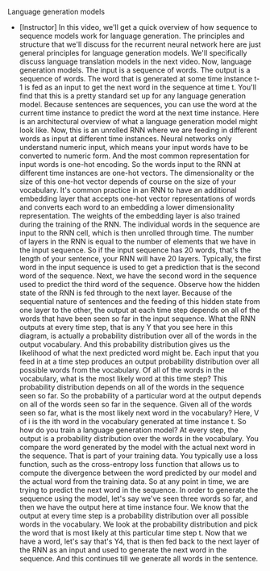 Language generation models
- [Instructor] In this video, we'll get a quick overview of how sequence to sequence models work for language generation. The principles and structure that we'll discuss for the recurrent neural network here are just general principles for language generation models. We'll specifically discuss language translation models in the next video. Now, language generation models. The input is a sequence of words. The output is a sequence of words. The word that is generated at some time instance t-1 is fed as an input to get the next word in the sequence at time t. You'll find that this is a pretty standard set up for any language generation model. Because sentences are sequences, you can use the word at the current time instance to predict the word at the next time instance. Here is an architectural overview of what a language generation model might look like. Now, this is an unrolled RNN where we are feeding in different words as input at different time instances. Neural networks only understand numeric input, which means your input words have to be converted to numeric form. And the most common representation for input words is one-hot encoding. So the words input to the RNN at different time instances are one-hot vectors. The dimensionality or the size of this one-hot vector depends of course on the size of your vocabulary. It's common practice in an RNN to have an additional embedding layer that accepts one-hot vector representations of words and converts each word to an embedding a lower dimensionality representation. The weights of the embedding layer is also trained during the training of the RNN. The individual words in the sequence are input to the RNN cell, which is then unrolled through time. The number of layers in the RNN is equal to the number of elements that we have in the input sequence. So if the input sequence has 20 words, that's the length of your sentence, your RNN will have 20 layers. Typically, the first word in the input sequence is used to get a prediction that is the second word of the sequence. Next, we have the second word in the sequence used to predict the third word of the sequence. Observe how the hidden state of the RNN is fed through to the next layer. Because of the sequential nature of sentences and the feeding of this hidden state from one layer to the other, the output at each time step depends on all of the words that have been seen so far in the input sequence. What the RNN outputs at every time step, that is any Y that you see here in this diagram, is actually a probability distribution over all of the words in the output vocabulary. And this probability distribution gives us the likelihood of what the next predicted word might be. Each input that you feed in at a time step produces an output probability distribution over all possible words from the vocabulary. Of all of the words in the vocabulary, what is the most likely word at this time step? This probability distribution depends on all of the words in the sequence seen so far. So the probability of a particular word at the output depends on all of the words seen so far in the sequence. Given all of the words seen so far, what is the most likely next word in the vocabulary? Here, V of i is the ith word in the vocabulary generated at time instance t. So how do you train a language generation model? At every step, the output is a probability distribution over the words in the vocabulary. You compare the word generated by the model with the actual next word in the sequence. That is part of your training data. You typically use a loss function, such as the cross-entropy loss function that allows us to compute the divergence between the word predicted by our model and the actual word from the training data. So at any point in time, we are trying to predict the next word in the sequence. In order to generate the sequence using the model, let's say we've seen three words so far, and then we have the output here at time instance four. We know that the output at every time step is a probability distribution over all possible words in the vocabulary. We look at the probability distribution and pick the word that is most likely at this particular time step t. Now that we have a word, let's say that's Y4, that is then fed back to the next layer of the RNN as an input and used to generate the next word in the sequence. And this continues till we generate all words in the sentence.